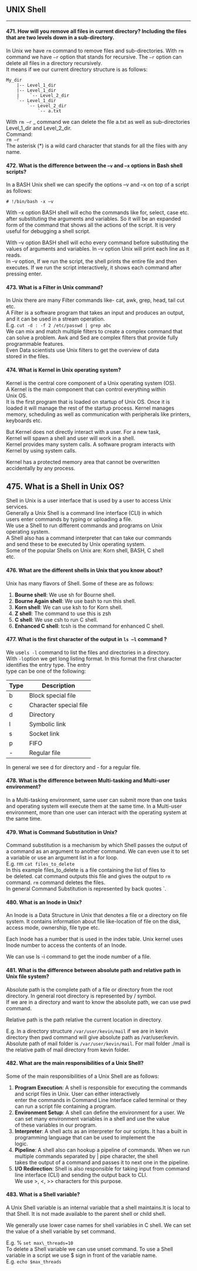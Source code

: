 ## UNIX Shell
******
#### 471. How will you remove all files in current directory? Including the files that are two levels down in a sub-directory.

In Unix we have `rm` command to remove files and sub-directories. With `rm` command we have `–r` option that stands for recursive. The `–r` option can delete all files in a directory recursively.  
It means if we our current directory structure is as follows:

    My_dir
        |-- Level_1_dir
        |-- Level_1_dir
        |    `-- Level_2_dir
        `-- Level_1_dir 
            `-- Level_2_dir
                `-- a.txt

With `rm –r` \_ command we can delete the file a.txt as well as sub-directories Level\_1\_dir and Level\_2\_dir.  
Command:  
`rm –r`  
The asterisk \(\*\) is a wild card character that stands for all the files with any name.

#### 472. What is the difference between the `–v` and `–x` options in Bash shell scripts?

In a BASH Unix shell we can specify the options –v and –x on top of a script as follows:

```shell
# !/bin/bash -x –v
```

With –x option BASH shell will echo the commands like for, select, case etc. after substituting the arguments and variables. So it will be an expanded form of the command that shows all the actions of the script. It is very useful for debugging a shell script.

With –v option BASH shell will echo every command before substituting the values of arguments and variables. In –v option Unix will print each line as it reads.  
In –v option, If we run the script, the shell prints the entire file and then executes. If we run the script interactively, it shows each command after pressing enter.

#### 473. What is a Filter in Unix command?

In Unix there are many Filter commands like- cat, awk, grep, head, tail cut etc.  
A Filter is a software program that takes an input and produces an output, and it can be used in a stream operation.  
E.g. `cut -d : -f 2 /etc/passwd | grep abc`  
We can mix and match multiple filters to create a complex command that can solve a problem. Awk and Sed are complex filters that provide fully programmable features.  
Even Data scientists use Unix filters to get the overview of data  
stored in the files.

#### 474. What is Kernel in Unix operating system?

Kernel is the central core component of a Unix operating system  (OS).  
A Kernel is the main component that can control everything within  
Unix OS.  
It is the first program that is loaded on startup of Unix OS. Once it is  
loaded it will manage the rest of the startup process. Kernel manages memory, scheduling as well as communication with   peripherals like printers, keyboards etc. 

But Kernel does not directly interact with a user. For a new task,   
Kernel will spawn a shell and user will work in a shell.  
Kernel provides many system calls. A software program interacts with Kernel by using system calls.  

Kernel has a protected memory area that cannot be overwritten  
accidentally by any process.

## 475. What is a Shell in Unix OS?

Shell in Unix is a user interface that is used by a user to access Unix  
services.  
Generally a Unix Shell is a command line interface \(CLI\) in which  
users enter commands by typing or uploading a file.  
We use a Shell to run different commands and programs on Unix  
operating system.  
A Shell also has a command interpreter that can take our commands  
and send these to be executed by Unix operating system.  
Some of the popular Shells on Unix are: Korn shell, BASH, C shell  
etc.

#### 476. What are the different shells in Unix that you know about?

Unix has many flavors of Shell. Some of these are as follows:  
1. **Bourne shell**: We use sh for Bourne shell.  
2. **Bourne Again shell**: We use bash to run this shell.  
3. **Korn shell**: We can use ksh to for Korn shell.  
4. **Z shell**: The command to use this is zsh  
5. **C shell**: We use csh to run C shell.  
6. **Enhanced C shell**: tcsh is the command for enhanced C shell.

#### 477. What is the first character of the output in `ls –l` command ?

We use`ls -l` command to list the files and directories in a directory.  
With `-l`option we get long listing format. In this format the first character identifies the entry type. The entry  
type can be one of the following:

| Type | Description            |
| ---- | ---------------------- |
| b    | Block special file     |
| c    | Character special file |
| d    | Directory              |
| l    | Symbolic link          |
| s    | Socket link            |
| p    | FIFO                   |
| -    | Regular file           |

In general we see d for directory and - for a regular file.

#### 478. What is the difference between Multi-tasking and Multi-user environment?

In a Multi-tasking environment, same user can submit more than one tasks and operating system will execute them at the same time. In a Multi-user environment, more than one user can interact with the operating system at the same time.

#### 479. What is Command Substitution in Unix?

Command substitution is a mechanism by which Shell passes the output of a command as an argument to another command. We can even use it to set a variable or use an argument list in a for loop.  
E.g. rm `cat files_to_delete`  
In this example files\_to\_delete is a file containing the list of files to  
be deleted. cat command outputs this file and gives the output to `rm` command. `rm` command deletes the files.  
In general Command Substitution is represented by back quotes \`.

#### 480. What is an Inode in Unix?

An Inode is a Data Structure in Unix that denotes a file or a directory on file system. It contains information about file like-location of file on the disk, access mode, ownership, file type etc.

Each Inode has a number that is used in the index table. Unix kernel uses Inode number to access the contents of an Inode.

We can use ls -i command to get the inode number of a file.

#### 481. What is the difference between absolute path and relative path in Unix file system?

Absolute path is the complete path of a file or directory from the  root directory. In general root directory is represented by / symbol.  
If we are in a directory and want to know the absolute path, we can  use pwd command.

Relative path is the path relative the current location in directory.  

E.g. In a directory structure `/var/user/kevin/mail` if we are in kevin directory then pwd command will give  absolute path as /var/user/kevin.  
Absolute path of mail folder is `/var/user/kevin/mail`. For mail  folder ./mail is the relative path of mail directory from kevin folder.

#### 482. What are the main responsibilities of a Unix Shell?

Some of the main responsibilities of a Unix Shell are as follows:  
1. **Program Execution**: A shell is responsible for executing the  commands and script files in Unix. User can either interactively  
enter the commands in Command Line Interface called terminal or  they can run a script file containing a program.  
2. **Environment Setup**: A shell can define the environment for a user.  We can set many environment variables in a shell and use the value  
of these variables in our program.  
3. **Interpreter**: A shell acts as an interpreter for our scripts. It has a built in programming language that can be used to implement the  
logic.  
4. **Pipeline**: A shell also can hookup a pipeline of commands. When we run multiple commands separated by | pipe character, the shell  
takes the output of a command and passes it to next one in the pipeline.  
5. **I/O Redirection**: Shell is also responsible for taking input from  command line interface (CLI) and sending the output back to CLI.  
We use &gt;, &lt;, &gt;&gt; characters for this purpose.

#### 483. What is a Shell variable?

A Unix Shell variable is an internal variable that a shell maintains.It is local to that Shell. It is not made available to the parent shell or child shell.

We generally use lower case names for shell variables in C shell. We can set the value of a shell variable by set command.

E.g. % `set max\_threads=10`  
To delete a Shell variable we can use unset command. To use a Shell variable in a script we use $ sign in front of the variable name.  
E.g. `echo $max_threads`

